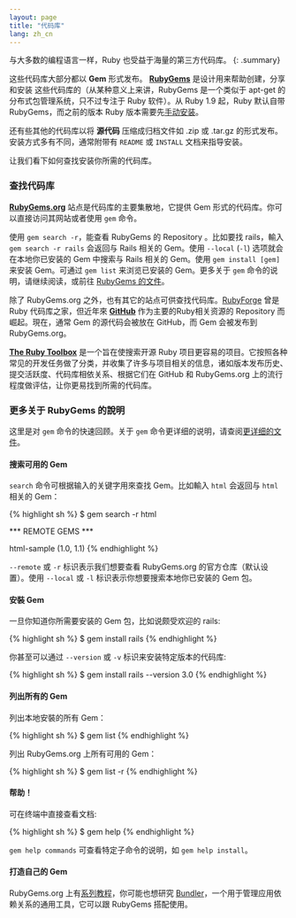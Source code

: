 ```yaml
---
layout: page
title: "代码库"
lang: zh_cn
---
```


与大多数的编程语言一样，Ruby 也受益于海量的第三方代码库。
{: .summary}

这些代码库大部分都以 **Gem** 形式发布。 [**RubyGems**][1] 是设计用来帮助创建，分享和安装
这些代码库的（从某种意义上来讲，RubyGems 是一个类似于 apt-get 的分布式包管理系统，只不过专注于 Ruby 软件）。从 Ruby 1.9 起，Ruby 默认自带 RubyGems，而之前的版本 Ruby 版本需要先[手动安装][2]。

还有些其他的代码库以将 **源代码** 压缩成归档文件如 .zip 或 .tar.gz 的形式发布。安装方式多有不同，通常附带有
 `README` 或 `INSTALL` 文档来指导安装。

 让我们看下如何查找安装你所需的代码库。

### 查找代码库

[**RubyGems.org**][1] 站点是代码库的主要集散地，它提供 Gem 形式的代码库。你可以直接访问其网站或者使用 `gem` 命令。

使用 `gem search -r`，能查看 RubyGems 的 Repository 。比如要找 rails，輸入 `gem search -r rails` 会返回与 Rails 相关的 Gem。使用 `--local` (`-l`) 选项就会在本地你已安装的 Gem 中搜索与 Rails 相关的 Gem。使用 `gem install [gem]` 来安装 Gem。可通过 `gem list` 来浏览已安装的 Gem。更多关于 `gem` 命令的说明，请继续阅读，或前往 [RubyGems 的文件][3]。

除了 RubyGems.org 之外，也有其它的站点可供查找代码库。[RubyForge][4] 曾是 Ruby 代码库之家，但近年來 [**GitHub**][5] 作为主要的Ruby相关资源的 Repository 而崛起。現在，通常 Gem 的源代码会被放在 GitHub，而 Gem 会被发布到 RubyGems.org。

[**The Ruby Toolbox**][6] 是一个旨在使搜索开源 Ruby 项目更容易的项目。它按照各种常见的开发任务做了分类，并收集了许多与项目相关的信息，诸如版本发布历史、提交活跃度、代码库相依关系、根据它们在 GitHub 和 RubyGems.org 上的流行程度做评估，让你更易找到所需的代码库。

### 更多关于 RubyGems 的說明

这里是对 `gem` 命令的快速回顾。关于 `gem` 命令更详细的说明，请查阅[更详细的文件][7]。

#### 搜索可用的 Gem

`search` 命令可根据输入的关键字用來查找 Gem。比如輸入 `html` 会返回与 `html` 相关的 Gem：

{% highlight sh %}
$ gem search -r html

*** REMOTE GEMS ***

html-sample (1.0, 1.1)
{% endhighlight %}

`--remote` 或 `-r` 标识表示我们想要查看 RubyGems.org 的官方仓库（默认设置）。使用 `--local` 或 `-l` 标识表示你想要搜索本地你已安装的 Gem 包。

#### 安裝 Gem

一旦你知道你所需要安装的 Gem 包，比如说颇受欢迎的 rails:

{% highlight sh %}
$ gem install rails
{% endhighlight %}

你甚至可以通过 `--version` 或 `-v` 标识来安装特定版本的代码库:

{% highlight sh %}
$ gem install rails --version 3.0
{% endhighlight %}


#### 列出所有的 Gem

列出本地安裝的所有 Gem：

{% highlight sh %}
$ gem list
{% endhighlight %}

列出 RubyGems.org 上所有可用的 Gem：

{% highlight sh %}
$ gem list -r
{% endhighlight %}

#### 帮助！

可在终端中直接查看文档:

{% highlight sh %}
$ gem help
{% endhighlight %}

`gem help commands` 可查看特定子命令的说明，如 `gem help install`。

#### 打造自己的 Gem

RubyGems.org 上有[系列教程][3]，你可能也想研究 [Bundler][9]，一个用于管理应用依赖关系的通用工具，它可以跟 RubyGems 搭配使用。



[1]: https://rubygems.org/
[2]: https://rubygems.org/pages/download/
[3]: http://guides.rubygems.org/
[4]: http://rubyforge.org/
[5]: https://github.com/
[6]: https://www.ruby-toolbox.com/
[7]: http://guides.rubygems.org/command-reference/
[9]: http://bundler.io/


